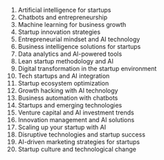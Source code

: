 1. Artificial intelligence for startups
2. Chatbots and entrepreneurship
3. Machine learning for business growth
4. Startup innovation strategies
5. Entrepreneurial mindset and AI technology
6. Business intelligence solutions for startups
7. Data analytics and AI-powered tools
8. Lean startup methodology and AI
9. Digital transformation in the startup environment
10. Tech startups and AI integration
11. Startup ecosystem optimization
12. Growth hacking with AI technology
13. Business automation with chatbots
14. Startups and emerging technologies
15. Venture capital and AI investment trends
16. Innovation management and AI solutions
17. Scaling up your startup with AI
18. Disruptive technologies and startup success
19. AI-driven marketing strategies for startups
20. Startup culture and technological change
